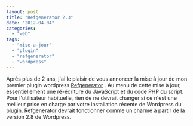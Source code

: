 ```yaml
---
layout: post
title: "Refgenerator 2.3"
date: "2012-04-04"
categories: 
  - "web"
tags: 
  - "mise-a-jour"
  - "plugin"
  - "refgenerator"
  - "wordpress"
---
```


Après plus de 2 ans, j'ai le plaisir de vous annoncer la mise à jour de mon premier plugin wordpress [Refgenerator](http://www.nyamsprod.com/blog/refgenerator/ "Refgenerator") . Au menu de cette mise à jour, essentiellement une ré-écriture du JavaScript et du code PHP du script. Pour l'utilisateur habituelle, rien de ne devrait changer si ce n'est une meilleur prise en charge par votre installation récente de Wordpress du plugin. Refgenerator devrait fonctionner comme un charme à partir de la version 2.8 de Wordpress.
